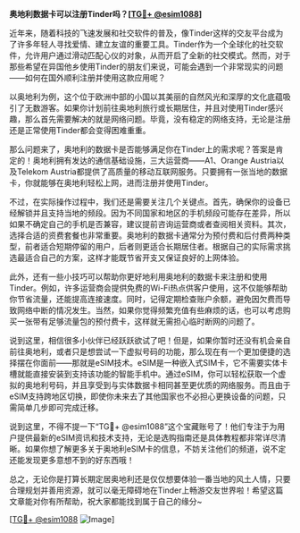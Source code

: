**奥地利数据卡可以注册Tinder吗？[[TG💪+ @esim1088](https://t.me/s/esim1088)]**

近年来，随着科技的飞速发展和社交软件的普及，像Tinder这样的交友平台成为了许多年轻人寻找爱情、建立友谊的重要工具。Tinder作为一个全球化的社交软件，允许用户通过滑动匹配心仪的对象，从而开启了全新的社交模式。然而，对于那些希望在异国他乡使用Tinder的朋友们来说，可能会遇到一个非常现实的问题——如何在国外顺利注册并使用这款应用呢？

以奥地利为例，这个位于欧洲中部的小国以其美丽的自然风光和深厚的文化底蕴吸引了无数游客。如果你计划前往奥地利旅行或长期居住，并且对使用Tinder感兴趣，那么首先需要解决的就是网络问题。毕竟，没有稳定的网络支持，无论是注册还是正常使用Tinder都会变得困难重重。

那么问题来了，奥地利的数据卡是否能够满足你在Tinder上的需求呢？答案是肯定的！奥地利拥有发达的通信基础设施，三大运营商——A1、Orange Austria以及Telekom Austria都提供了高质量的移动互联网服务。只要拥有一张当地的数据卡，你就能够在奥地利轻松上网，进而注册并使用Tinder。

不过，在实际操作过程中，我们还是需要关注几个关键点。首先，确保你的设备已经解锁并且支持当地的频段。因为不同国家和地区的手机频段可能存在差异，所以如果不确定自己的手机是否兼容，建议提前咨询运营商或者查阅相关资料。其次，选择合适的资费套餐也非常重要。奥地利的数据卡通常分为预付费和后付费两种类型，前者适合短期停留的用户，后者则更适合长期居住者。根据自己的实际需求挑选最适合自己的方案，这样才能既节省开支又保证良好的上网体验。

此外，还有一些小技巧可以帮助你更好地利用奥地利的数据卡来注册和使用Tinder。例如，许多运营商会提供免费的Wi-Fi热点供客户使用，这不仅能够帮助你节省流量，还能提高连接速度。同时，记得定期检查账户余额，避免因欠费而导致网络中断的情况发生。当然，如果你觉得频繁充值有些麻烦的话，也可以考虑购买一张带有足够流量包的预付费卡，这样就无需担心临时断网的问题了。

说到这里，相信很多小伙伴已经跃跃欲试了吧！但是，如果你暂时还没有机会亲自前往奥地利，或者只是想尝试一下虚拟号码的功能，那么现在有一个更加便捷的选择摆在你面前——那就是eSIM技术。eSIM是一种嵌入式SIM卡，它不需要实体卡槽就能直接安装到支持该功能的智能手机中。通过eSIM，你可以轻松获取一个虚拟的奥地利号码，并且享受到与实体数据卡相同甚至更优质的网络服务。而且由于eSIM支持跨地区切换，即使你未来去了其他国家也不必担心更换设备的问题，只需简单几步即可完成迁移。

说到这里，不得不提一下“TG💪+ @esim1088”这个宝藏账号了！他们专注于为用户提供最新的eSIM资讯和技术支持，无论是选购指南还是具体教程都非常详尽清晰。如果你想了解更多关于奥地利eSIM卡的信息，不妨关注他们的频道，说不定还能发现更多意想不到的好东西哦！

总之，无论你是打算长期定居奥地利还是仅仅想要体验一番当地的风土人情，只要合理规划并善用资源，就可以毫无障碍地在Tinder上畅游交友世界啦！希望这篇文章能对你有所帮助，祝大家都能找到属于自己的缘分~

[[TG💪+ @esim1088](https://t.me/s/esim1088) ![Image](https://i.postimg.cc/4NQfJmqS/Snipaste-2025-05-13-00-14-12.png)]